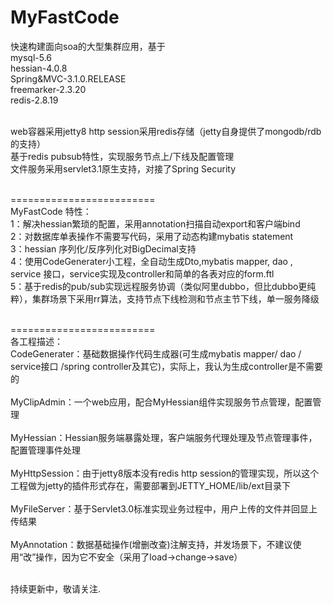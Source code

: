 MyFastCode
==========

快速构建面向soa的大型集群应用，基于<br>
mysql-5.6<br>
hessian-4.0.8<br>
Spring&amp;MVC-3.1.0.RELEASE<br>
freemarker-2.3.20<br>
redis-2.8.19<br><br>

web容器采用jetty8
http session采用redis存储（jetty自身提供了mongodb/rdb的支持）<br>
基于redis pubsub特性，实现服务节点上/下线及配置管理<br>
文件服务采用servlet3.1原生支持，对接了Spring Security<br><br>

=========================<br>
MyFastCode 特性：<br>
1：解决hessian繁琐的配置，采用annotation扫描自动export和客户端bind<br>
2：对数据库单表操作不需要写代码，采用了动态构建mybatis statement<br>
3：hessian 序列化/反序列化对BigDecimal支持<br>
4：使用CodeGenerater小工程，全自动生成Dto,mybatis mapper, dao , service 接口，service实现及controller和简单的各表对应的form.ftl<br>
5：基于redis的pub/sub实现远程服务协调（类似阿里dubbo，但比dubbo更纯粹），集群场景下采用rr算法，支持节点下线检测和节点主节下线，单一服务降级<br><br>

=========================<br>
各工程描述：<br>
CodeGenerater：基础数据操作代码生成器(可生成mybatis mapper/ dao / service接口 /spring controller及其它)，实际上，我认为生成controller是不需要的<br><br>
MyClipAdmin：一个web应用，配合MyHessian组件实现服务节点管理，配置管理<br><br>
MyHessian：Hessian服务端暴露处理，客户端服务代理处理及节点管理事件，配置管理事件处理<br><br>
MyHttpSession：由于jetty8版本没有redis http session的管理实现，所以这个工程做为jetty的插件形式存在，需要部署到JETTY_HOME/lib/ext目录下<br><br>
MyFileServer：基于Servlet3.0标准实现业务过程中，用户上传的文件并回显上传结果<br><br>
MyAnnotation：数据基础操作(增删改查)注解支持，并发场景下，不建议使用“改”操作，因为它不安全（采用了load->change->save）<br><br>


持续更新中，敬请关注.